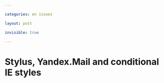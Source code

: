 ```yaml
---

categories: en issues

layout: post

invisible: true

---
```


# Stylus, Yandex.Mail and conditional IE styles

